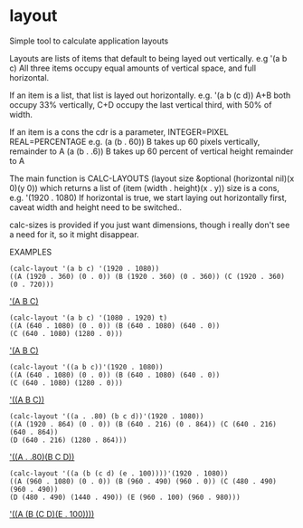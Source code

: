 # layout
Simple tool to calculate application layouts

Layouts are lists of items that default to being layed out vertically. 
  e.g '(a b c) All three items occupy equal amounts of vertical space, and full horizontal.
  
If an item is a list, that list is layed out horizontally. 
  e.g. '(a b (c d)) A+B both occupy 33% vertically, C+D occupy the last vertical third, with 50% of width.
  
If an item is a cons the cdr is a parameter, INTEGER=PIXEL REAL=PERCENTAGE 
  e.g. (a (b . 60)) B takes up 60 pixels vertically, remainder to A
       (a (b . .6)) B takes up 60 percent of vertical height remainder to A

The main function is CALC-LAYOUTS (layout size &optional (horizontal nil)(x 0)(y 0))
which returns a list of (item (width . height)(x . y))
  size is a cons, e.g. '(1920 . 1080)
  If horizontal is true, we start laying out horizontally first, caveat width and height need to be switched..
  
calc-sizes is provided if you just want dimensions, though i really don't see a need for it, so it might disappear.

EXAMPLES

    (calc-layout '(a b c) '(1920 . 1080))
    ((A (1920 . 360) (0 . 0)) (B (1920 . 360) (0 . 360)) (C (1920 . 360) (0 . 720)))
['(A B C)](https://i.imgur.com/RJhE954.png)

    (calc-layout '(a b c) '(1080 . 1920) t)
    ((A (640 . 1080) (0 . 0)) (B (640 . 1080) (640 . 0))
    (C (640 . 1080) (1280 . 0)))
['(A B C)](https://i.imgur.com/Fkcy2Vu.png)

    (calc-layout '((a b c))'(1920 . 1080))
    ((A (640 . 1080) (0 . 0)) (B (640 . 1080) (640 . 0))
    (C (640 . 1080) (1280 . 0)))
['((A B C))](https://i.imgur.com/oilyRXr.png)

    (calc-layout '((a . .80) (b c d))'(1920 . 1080))
    ((A (1920 . 864) (0 . 0)) (B (640 . 216) (0 . 864)) (C (640 . 216) (640 . 864))
    (D (640 . 216) (1280 . 864)))
['((A . .80)(B C D))](https://i.imgur.com/zePdbOk.png)

    (calc-layout '((a (b (c d) (e . 100))))'(1920 . 1080))
    ((A (960 . 1080) (0 . 0)) (B (960 . 490) (960 . 0)) (C (480 . 490) (960 . 490))
    (D (480 . 490) (1440 . 490)) (E (960 . 100) (960 . 980)))
['((A (B (C D)(E . 100))))](https://i.imgur.com/3B4CUSX.png)

